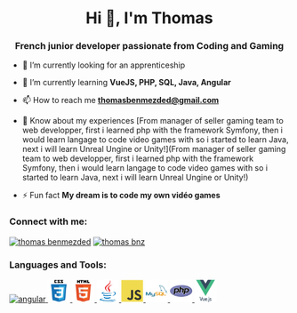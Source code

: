 <h1 align="center">Hi 👋, I'm Thomas</h1>
<h3 align="center">French junior developer passionate from Coding and Gaming</h3>

- 🔭 I’m currently looking for an apprenticeship

- 🌱 I’m currently learning **VueJS, PHP, SQL, Java, Angular**

- 📫 How to reach me **thomasbenmezded@gmail.com**

- 📄 Know about my experiences [From manager of seller gaming team to web developper, first i learned php with the framework Symfony, then i would learn langage to code video games with so i started to learn Java, next i will learn Unreal Ungine or Unity!](From manager of seller gaming team to web developper, first i learned php with the framework Symfony, then i would learn langage to code video games with so i started to learn Java, next i will learn Unreal Ungine or Unity!)

- ⚡ Fun fact **My dream is to code my own vidéo games**

<h3 align="left">Connect with me:</h3>
<p align="left">
<a href="https://linkedin.com/in/thomas benmezded" target="blank"><img align="center" src="https://raw.githubusercontent.com/rahuldkjain/github-profile-readme-generator/master/src/images/icons/Social/linked-in-alt.svg" alt="thomas benmezded" height="30" width="40" /></a>
<a href="https://fb.com/thomas bnz" target="blank"><img align="center" src="https://raw.githubusercontent.com/rahuldkjain/github-profile-readme-generator/master/src/images/icons/Social/facebook.svg" alt="thomas bnz" height="30" width="40" /></a>
</p>

<h3 align="left">Languages and Tools:</h3>
<p align="left"> <a href="https://angular.io" target="_blank" rel="noreferrer"> <img src="https://angular.io/assets/images/logos/angular/angular.svg" alt="angular" width="40" height="40"/> </a> <a href="https://www.w3schools.com/css/" target="_blank" rel="noreferrer"> <img src="https://raw.githubusercontent.com/devicons/devicon/master/icons/css3/css3-original-wordmark.svg" alt="css3" width="40" height="40"/> </a> <a href="https://www.w3.org/html/" target="_blank" rel="noreferrer"> <img src="https://raw.githubusercontent.com/devicons/devicon/master/icons/html5/html5-original-wordmark.svg" alt="html5" width="40" height="40"/> </a> <a href="https://www.java.com" target="_blank" rel="noreferrer"> <img src="https://raw.githubusercontent.com/devicons/devicon/master/icons/java/java-original.svg" alt="java" width="40" height="40"/> </a> <a href="https://developer.mozilla.org/en-US/docs/Web/JavaScript" target="_blank" rel="noreferrer"> <img src="https://raw.githubusercontent.com/devicons/devicon/master/icons/javascript/javascript-original.svg" alt="javascript" width="40" height="40"/> </a> <a href="https://www.mysql.com/" target="_blank" rel="noreferrer"> <img src="https://raw.githubusercontent.com/devicons/devicon/master/icons/mysql/mysql-original-wordmark.svg" alt="mysql" width="40" height="40"/> </a> <a href="https://www.php.net" target="_blank" rel="noreferrer"> <img src="https://raw.githubusercontent.com/devicons/devicon/master/icons/php/php-original.svg" alt="php" width="40" height="40"/> </a> <a href="https://vuejs.org/" target="_blank" rel="noreferrer"> <img src="https://raw.githubusercontent.com/devicons/devicon/master/icons/vuejs/vuejs-original-wordmark.svg" alt="vuejs" width="40" height="40"/> </a> </p>
